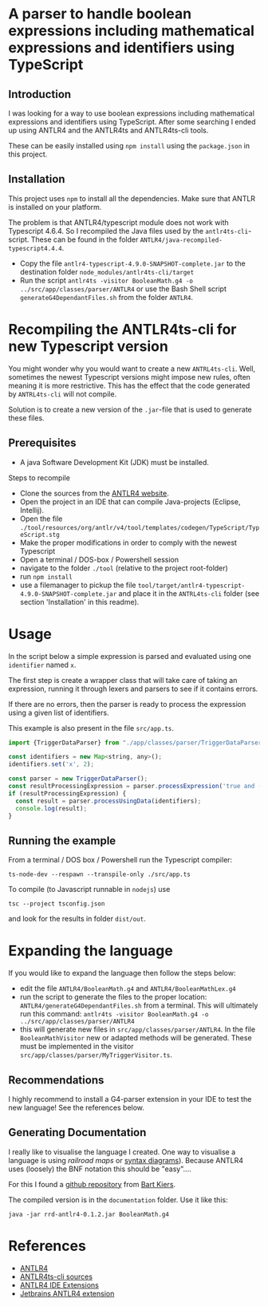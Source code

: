 # A parser to handle boolean expressions including mathematical expressions and identifiers using TypeScript

## Introduction
I was looking for a way to use boolean expressions including mathematical expressions and identifiers using TypeScript.
After some searching I ended up using ANTLR4 and the ANTLR4ts and ANTLR4ts-cli tools.

These can be easily installed using  `npm install` using the `package.json` in this project.

## Installation
This project uses `npm` to install all the dependencies. Make sure that ANTLR is installed on your
platform. 

The problem is that ANTLR4/typescript module does not work with Typescript 4.6.4. So I recompiled 
the Java files used by the `antlr4ts-cli`-script. These can be found in the folder 
`ANTLR4/java-recompiled-typescript4.4.4`. 

* Copy the file `antlr4-typescript-4.9.0-SNAPSHOT-complete.jar` to the destination folder 
 `node_modules/antlr4ts-cli/target`
* Run the script `antlr4ts -visitor BooleanMath.g4 -o ../src/app/classes/parser/ANTLR4` or use the Bash Shell script
 `generateG4DependantFiles.sh` from the folder `ANTLR4`.


# Recompiling the ANTLR4ts-cli for new Typescript version
You might wonder why you would want to create a new `ANTRL4ts-cli`. Well, sometimes the newest 
Typescript versions might impose new rules, often meaning it is more restrictive. This has the 
effect that the code generated by `ANTRL4ts-cli` will not compile.

Solution is to create a new version of the `.jar`-file that is used to generate these files. 

## Prerequisites
* A java Software Development Kit (JDK) must be installed. 

Steps to recompile
* Clone the sources from the [ANTLR4 website](https://github.com/tunnelvisionlabs/antlr4ts.git).
* Open the project in an IDE that can compile Java-projects (Eclipse, Intellij).
* Open the file `./tool/resources/org/antlr/v4/tool/templates/codegen/TypeScript/TypeScript.stg`
* Make the proper modifications in order to comply with the newest Typescript
* Open a terminal / DOS-box / Powershell session
* navigate to the folder `./tool` (relative to the project root-folder)
* run `npm install`
* use a filemanager to pickup the file `tool/target/antlr4-typescript-4.9.0-SNAPSHOT-complete.jar`
and place it in the `ANTRL4ts-cli` folder (see section 'Installation' in this readme).

# Usage
In the script below a simple expression is parsed and evaluated using one `identifier` named `x`.

The first step is create a wrapper class that will take care of taking an expression, running it
through lexers and parsers to see if it contains errors.

If there are no errors, then the parser is ready to process the expression using a given list
of identifiers.

This example is also present in the file `src/app.ts`.  

```javascript
import {TriggerDataParser} from "./app/classes/parser/TriggerDataParser";

const identifiers = new Map<string, any>();
identifiers.set('x', 2);

const parser = new TriggerDataParser();
const resultProcessingExpression = parser.processExpression('true and (1+1 == x)');
if (resultProcessingExpression) {
  const result = parser.processUsingData(identifiers);
  console.log(result);
}
```

## Running the example
From a terminal / DOS box / Powershell run the Typescript compiler:

`ts-node-dev --respawn --transpile-only ./src/app.ts`

To compile (to Javascript runnable in `nodejs`) use 

`tsc --project tsconfig.json` 

and look for the results in folder `dist/out`.

# Expanding the language
If you would like to expand the language then follow the steps below:
* edit the file `ANTLR4/BooleanMath.g4` and `ANTLR4/BooleanMathLex.g4`
* run the script to generate the files to the proper location: `ANTLR4/generateG4DependantFiles.sh` 
 from a terminal. This will ultimately run this command:  `antlr4ts -visitor BooleanMath.g4 -o ../src/app/classes/parser/ANTLR4`
* this will generate new files in `src/app/classes/parser/ANTLR4`. In the file `BooleanMathVisitor` new or adapted methods
will be generated. These must be implemented in the visitor `src/app/classes/parser/MyTriggerVisitor.ts`.
 
## Recommendations
I highly recommend to install a G4-parser extension in your IDE to test the new language! See the 
references below. 

## Generating Documentation
I really like to visualise the language I created. One way to visualise a language is using 
*railroad maps* or [syntax diagrams](https://en.wikipedia.org/wiki/Syntax_diagram)). Because ANTLR4
uses (loosely) the BNF notation this should be "easy"....

For this I found a [github repository](https://github.com/bkiers/rrd-antlr4) from
[Bart Kiers](https://github.com/bkiers). 

The compiled version is in the `documentation` folder. Use it like this:
```shell
java -jar rrd-antlr4-0.1.2.jar BooleanMath.g4
```


# References
* [ANTLR4](https://www.antlr.org/)
* [ANTLR4ts-cli sources](https://github.com/tunnelvisionlabs/antlr4ts.git)
* [ANTLR4 IDE Extensions](https://www.antlr.org/tools.html)
* [Jetbrains ANTLR4 extension](https://plugins.jetbrains.com/plugin/7358-antlr-v4/)